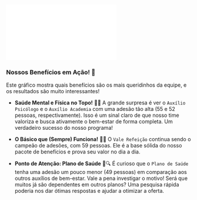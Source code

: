 ![Benefícios Mais Utilizados](python/insights/beneficios_mais_utilizados.md)

### Nossos Benefícios em Ação! 🚀

Este gráfico mostra quais benefícios são os mais queridinhos da equipe, e os resultados são muito interessantes!

* **Saúde Mental e Física no Topo!** 🧠💪
    A grande surpresa é ver o `Auxílio Psicólogo` e o `Auxílio Academia` com uma adesão tão alta (55 e 52 pessoas, respectivamente). Isso é um sinal claro de que nosso time valoriza e busca ativamente o bem-estar de forma completa. Um verdadeiro sucesso do nosso programa!

* **O Básico que (Sempre) Funciona!** 🍲🥇
    O `Vale Refeição` continua sendo o campeão de adesões, com 59 pessoas. Ele é a base sólida do nosso pacote de benefícios e prova seu valor no dia a dia.

* **Ponto de Atenção: Plano de Saúde** 🧐🔍
    É curioso que o `Plano de Saúde` tenha uma adesão um pouco menor (49 pessoas) em comparação aos outros auxílios de bem-estar. Vale a pena investigar o motivo! Será que muitos já são dependentes em outros planos? Uma pesquisa rápida poderia nos dar ótimas respostas e ajudar a otimizar a oferta.
